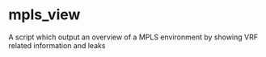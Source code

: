 # mpls_view
A script which output an overview of a MPLS environment by showing VRF related information and leaks
